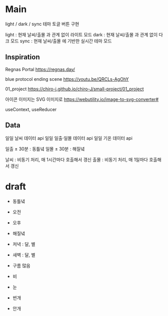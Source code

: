 
# Main
light / dark / sync 테마 토글 버튼 구현


light : 현재 날씨/출몰 과 관계 없이 라이트 모드
dark : 현재 날씨/출몰 과 관계 없이 다크 모드
sync : 현재 날씨/출몰 에 기반한 실시간 테마 모드


## Inspiration
Regnas Portal
https://regnas.day/

blue protocol ending scene
https://youtu.be/QRCLs-AgOhY

01_project
https://chiro-j.github.io/chiro-J/small-project/01_project





아이콘 이미지는 SVG 이미지로
https://webutility.io/image-to-svg-converter#


useContext, useReducer


## Data
일일 날씨 데이터 api
일일 일출·일몰 데이터 api
일일 기온 데이터 api

일출 ± 30분 : 동틀녘
일몰 ± 30분 : 해질녘

날씨 : 비동기 처리, 매 1시간마다 호출해서 갱신
출몰 : 비동기 처리, 매 1일마다 호출해서 갱신




# draft
- 동틀녘
- 오전
- 오후
- 해질녘
- 저녁 : 달, 별
- 새벽 : 달, 별


- 구름 많음
- 비
- 눈
- 번개
- 안개 


